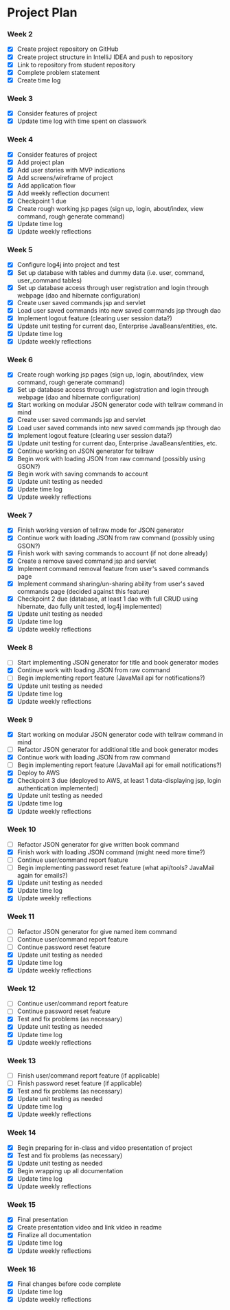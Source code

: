 # Project Plan

### Week 2
- [x] Create project repository on GitHub
- [x] Create project structure in IntelliJ IDEA and push to repository
- [x] Link to repository from student repository
- [x] Complete problem statement
- [x] Create time log

### Week 3
- [x] Consider features of project
- [x] Update time log with time spent on classwork

### Week 4
- [x] Consider features of project
- [x] Add project plan
- [x] Add user stories with MVP indications
- [x] Add screens/wireframe of project
- [x] Add application flow
- [x] Add weekly reflection document
- [x] Checkpoint 1 due
- [x] Create rough working jsp pages (sign up, login, about/index, view command, rough generate command)
- [x] Update time log
- [x] Update weekly reflections

### Week 5
- [x] Configure log4j into project and test
- [x] Set up database with tables and dummy data (i.e. user, command, user_command tables)
- [x] Set up database access through user registration and login through webpage (dao and hibernate configuration)
- [x] Create user saved commands jsp and servlet
- [x] Load user saved commands into new saved commands jsp through dao
- [x] Implement logout feature (clearing user session data?)
- [x] Update unit testing for current dao, Enterprise JavaBeans/entities, etc.
- [x] Update time log
- [x] Update weekly reflections

### Week 6
- [x] Create rough working jsp pages (sign up, login, about/index, view command, rough generate command)
- [x] Set up database access through user registration and login through webpage (dao and hibernate configuration)
- [x] Start working on modular JSON generator code with tellraw command in mind
- [x] Create user saved commands jsp and servlet
- [x] Load user saved commands into new saved commands jsp through dao
- [x] Implement logout feature (clearing user session data?)
- [x] Update unit testing for current dao, Enterprise JavaBeans/entities, etc.
- [x] Continue working on JSON generator for tellraw
- [x] Begin work with loading JSON from raw command (possibly using GSON?)
- [x] Begin work with saving commands to account
- [x] Update unit testing as needed
- [x] Update time log
- [x] Update weekly reflections

### Week 7
- [x] Finish working version of tellraw mode for JSON generator
- [x] Continue work with loading JSON from raw command (possibly using GSON?)
- [x] Finish work with saving commands to account (if not done already)
- [x] Create a remove saved command jsp and servlet
- [x] Implement command removal feature from user's saved commands page
- [x] Implement command sharing/un-sharing ability from user's saved commands page (decided against this feature)
- [x] Checkpoint 2 due (database, at least 1 dao with full CRUD using hibernate, dao fully unit tested, log4j implemented)
- [x] Update unit testing as needed
- [x] Update time log
- [x] Update weekly reflections

### Week 8
- [ ] Start implementing JSON generator for title and book generator modes
- [x] Continue work with loading JSON from raw command
- [ ] Begin implementing report feature (JavaMail api for notifications?)
- [x] Update unit testing as needed
- [x] Update time log
- [x] Update weekly reflections

### Week 9
- [x] Start working on modular JSON generator code with tellraw command in mind
- [ ] Refactor JSON generator for additional title and book generator modes
- [x] Continue work with loading JSON from raw command
- [ ] Begin implementing report feature (JavaMail api for email notifications?)
- [x] Deploy to AWS
- [x] Checkpoint 3 due (deployed to AWS, at least 1 data-displaying jsp, login authentication implemented)
- [x] Update unit testing as needed
- [x] Update time log
- [x] Update weekly reflections

### Week 10
- [ ] Refactor JSON generator for give written book command
- [x] Finish work with loading JSON command (might need more time?)
- [ ] Continue user/command report feature
- [ ] Begin implementing password reset feature (what api/tools? JavaMail again for emails?)
- [x] Update unit testing as needed
- [x] Update time log
- [x] Update weekly reflections

### Week 11
- [ ] Refactor JSON generator for give named item command
- [ ] Continue user/command report feature
- [ ] Continue password reset feature
- [x] Update unit testing as needed
- [x] Update time log
- [x] Update weekly reflections

### Week 12
- [ ] Continue user/command report feature
- [ ] Continue password reset feature
- [x] Test and fix problems (as necessary)
- [x] Update unit testing as needed
- [x] Update time log
- [x] Update weekly reflections

### Week 13
- [ ] Finish user/command report feature (if applicable)
- [ ] Finish password reset feature (if applicable)
- [x] Test and fix problems (as necessary)
- [x] Update unit testing as needed
- [x] Update time log
- [x] Update weekly reflections

### Week 14
- [x] Begin preparing for in-class and video presentation of project
- [x] Test and fix problems (as necessary)
- [x] Update unit testing as needed
- [x] Begin wrapping up all documentation
- [x] Update time log
- [x] Update weekly reflections

### Week 15
- [x] Final presentation
- [x] Create presentation video and link video in readme
- [x] Finalize all documentation
- [x] Update time log
- [x] Update weekly reflections

### Week 16
- [x] Final changes before code complete
- [x] Update time log
- [x] Update weekly reflections